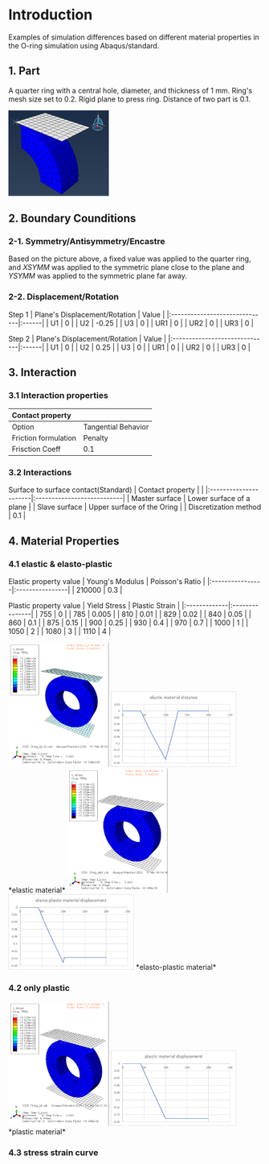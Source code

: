 # Introduction
Examples of simulation differences based on different material properties in the O-ring simulation using Abaqus/standard.

## 1. Part
A quarter ring with a central hole, diameter, and thickness of 1 mm. Ring's mesh size set to 0.2. 
Rigid plane to press ring. Distance of two part is 0.1.

<img src="image/Ex01_Oring/Oring_part.png" alt="part drawing" width="200"/>

## 2. Boundary Counditions
### 2-1. Symmetry/Antisymmetry/Encastre
Based on the picture above, a fixed value was applied to the quarter ring, and *XSYMM* was applied to the symmetric plane close to the plane and *YSYMM* was applied to the symmetric plane far away.
### 2-2. Displacement/Rotation
Step 1
| Plane's Displacement/Rotation | Value |
|:------------------------------|:------|
| U1                            |   0   |
| U2                            | -0.25 |
| U3                            |   0   |
| UR1                           |   0   |
| UR2                           |   0   |
| UR3                           |   0   |

Step 2
| Plane's Displacement/Rotation | Value |
|:------------------------------|:------|
| U1                            |   0   |
| U2                            | 0.25  |
| U3                            |   0   |
| UR1                           |   0   |
| UR2                           |   0   |
| UR3                           |   0   |

## 3. Interaction
### 3.1 Interaction properties

| Contact property     |                     |
|:---------------------|:--------------------|
| Option               | Tangential Behavior |
| Friction formulation | Penalty             |
| Frisction Coeff      | 0.1                 |

### 3.2 Interactions
Surface to surface contact(Standard)
| Contact property      |                            |
|:----------------------|:---------------------------|
| Master surface        | Lower surface of a plane   |
| Slave surface         | Upper surface of the Oring |
| Discretization method | 0.1                        |

## 4. Material Properties
### 4.1 elastic & elasto-plastic

Elastic property value
| Young's Modulus | Poisson's Ratio |
|:----------------|:----------------|
| 210000          | 0.3             |

Plastic property value
| Yield Stress | Plastic Strain |
|:-------------|:---------------|
| 755          | 0              |
| 785          | 0.005          |
| 810          | 0.01           |
| 829          | 0.02           |
| 840          | 0.05           |
| 860          | 0.1            |
| 875          | 0.15           |
| 900          | 0.25           |
| 930          | 0.4            |
| 970          | 0.7            |
| 1000         | 1              |
| 1050         | 2              |
| 1080         | 3              |
| 1110         | 4              |


<img src="image/Ex01_Oring/Oring_el.gif" alt ="drawing" width="200">
<img src="image/Ex01_Oring/elastic_material_graph.png" alt = "drawing" width = "250"> 
*elastic material*
<img src="image/Ex01_Oring/Oring_elpl.gif" alt ="drawing" width="200">
<img src="image/Ex01_Oring/elasto_plastic_material_graph.png" alt = "drawing" width = "250"> 
*elasto-plastic material*

### 4.2 only plastic


<img src="image/Ex01_Oring/Oring_pl.gif" alt ="drawing" width="200">
<img src="image/Ex01_Oring/plastic_material_graph.png" alt = "drawing" width = "250"> 
*plastic material*

### 4.3 stress strain curve


